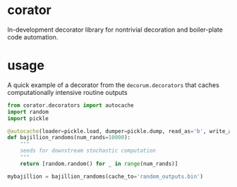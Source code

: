 # corator
In-development decorator library for nontrivial decoration and boiler-plate code 
automation.

# usage
A quick example of a decorator from the `decorum.decorators` that caches computationally
intensive routine outputs

```python
from corator.decorators import autocache
import random 
import pickle

@autocache(loader=pickle.load, dumper=pickle.dump, read_as='b', write_as='b')
def bajillion_randoms(num_rands=10000):
    """
    seeds for downstream stochastic computation
    """
    return [random.random() for _ in range(num_rands)]    

mybajillion = bajillion_randoms(cache_to='random_outputs.bin')
```
